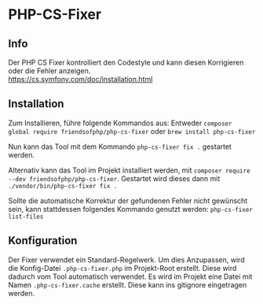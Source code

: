 # PHP-CS-Fixer

## Info
Der PHP CS Fixer kontrolliert den Codestyle und kann diesen Korrigieren oder die Fehler anzeigen. <br />
https://cs.symfony.com/doc/installation.html

## Installation
Zum Installieren, führe folgende Kommandos aus:
Entweder
``composer global require friendsofphp/php-cs-fixer``
oder
``brew install php-cs-fixer``

Nun kann das Tool mit dem Kommando ``php-cs-fixer fix .`` gestartet werden.

Alternativ kann das Tool im Projekt installiert werden, mit ``composer require --dev friendsofphp/php-cs-fixer``.
Gestartet wird dieses dann mit ``./vendor/bin/php-cs-fixer fix .``

Sollte die automatische Korrektur der gefundenen Fehler nicht gewünscht sein, kann stattdessen folgendes Kommando genutzt werden: ``php-cs-fixer list-files``

## Konfiguration
Der Fixer verwendet ein Standard-Regelwerk. Um dies Anzupassen, wird die Konfig-Datei ``.php-cs-fixer.php`` im Projekt-Root erstellt. Diese wird dadurch vom Tool automatisch verwendet.
Es wird im Projekt eine Datei mit Namen ``.php-cs-fixer.cache`` erstellt. Diese kann ins gitignore eingetragen werden.
